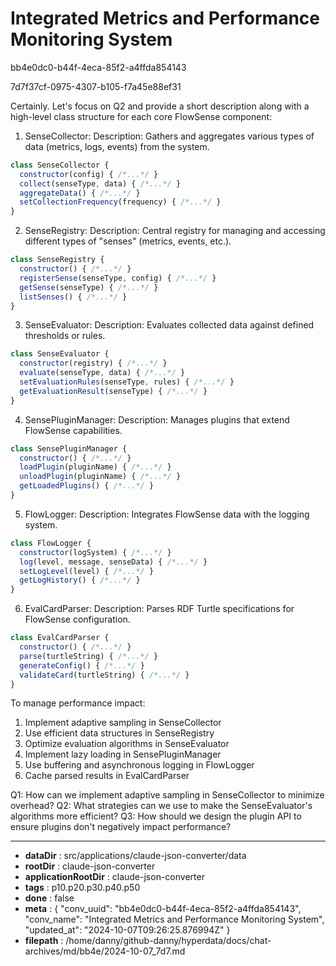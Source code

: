 # Integrated Metrics and Performance Monitoring System

bb4e0dc0-b44f-4eca-85f2-a4ffda854143

7d7f37cf-0975-4307-b105-f7a45e88ef31

 Certainly. Let's focus on Q2 and provide a short description along with a high-level class structure for each core FlowSense component:

1. SenseCollector:
Description: Gathers and aggregates various types of data (metrics, logs, events) from the system.
```javascript
class SenseCollector {
  constructor(config) { /*...*/ }
  collect(senseType, data) { /*...*/ }
  aggregateData() { /*...*/ }
  setCollectionFrequency(frequency) { /*...*/ }
}
```

2. SenseRegistry:
Description: Central registry for managing and accessing different types of "senses" (metrics, events, etc.).
```javascript
class SenseRegistry {
  constructor() { /*...*/ }
  registerSense(senseType, config) { /*...*/ }
  getSense(senseType) { /*...*/ }
  listSenses() { /*...*/ }
}
```

3. SenseEvaluator:
Description: Evaluates collected data against defined thresholds or rules.
```javascript
class SenseEvaluator {
  constructor(registry) { /*...*/ }
  evaluate(senseType, data) { /*...*/ }
  setEvaluationRules(senseType, rules) { /*...*/ }
  getEvaluationResult(senseType) { /*...*/ }
}
```

4. SensePluginManager:
Description: Manages plugins that extend FlowSense capabilities.
```javascript
class SensePluginManager {
  constructor() { /*...*/ }
  loadPlugin(pluginName) { /*...*/ }
  unloadPlugin(pluginName) { /*...*/ }
  getLoadedPlugins() { /*...*/ }
}
```

5. FlowLogger:
Description: Integrates FlowSense data with the logging system.
```javascript
class FlowLogger {
  constructor(logSystem) { /*...*/ }
  log(level, message, senseData) { /*...*/ }
  setLogLevel(level) { /*...*/ }
  getLogHistory() { /*...*/ }
}
```

6. EvalCardParser:
Description: Parses RDF Turtle specifications for FlowSense configuration.
```javascript
class EvalCardParser {
  constructor() { /*...*/ }
  parse(turtleString) { /*...*/ }
  generateConfig() { /*...*/ }
  validateCard(turtleString) { /*...*/ }
}
```

To manage performance impact:
1. Implement adaptive sampling in SenseCollector
2. Use efficient data structures in SenseRegistry
3. Optimize evaluation algorithms in SenseEvaluator
4. Implement lazy loading in SensePluginManager
5. Use buffering and asynchronous logging in FlowLogger
6. Cache parsed results in EvalCardParser

Q1: How can we implement adaptive sampling in SenseCollector to minimize overhead?
Q2: What strategies can we use to make the SenseEvaluator's algorithms more efficient?
Q3: How should we design the plugin API to ensure plugins don't negatively impact performance?

---

* **dataDir** : src/applications/claude-json-converter/data
* **rootDir** : claude-json-converter
* **applicationRootDir** : claude-json-converter
* **tags** : p10.p20.p30.p40.p50
* **done** : false
* **meta** : {
  "conv_uuid": "bb4e0dc0-b44f-4eca-85f2-a4ffda854143",
  "conv_name": "Integrated Metrics and Performance Monitoring System",
  "updated_at": "2024-10-07T09:26:25.876994Z"
}
* **filepath** : /home/danny/github-danny/hyperdata/docs/chat-archives/md/bb4e/2024-10-07_7d7.md